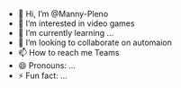 - 👋 Hi, I’m @Manny-Pleno
- 👀 I’m interested in video games
- 🌱 I’m currently learning ...
- 💞️ I’m looking to collaborate on automaion
- 📫 How to reach me Teams
- 😄 Pronouns: ...
- ⚡ Fun fact: ...

<!---
Manny-Pleno/Manny-Pleno is a ✨ special ✨ repository because its `README.md` (this file) appears on your GitHub profile.
You can click the Preview link to take a look at your changes.
--->
